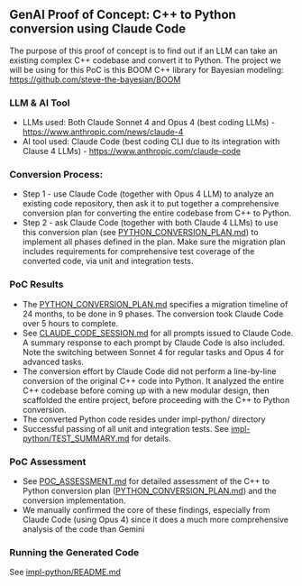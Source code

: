 ## GenAI Proof of Concept: C++ to Python conversion using Claude Code
The purpose of this proof of concept is to find out if an LLM can take an existing complex  C++ codebase and convert it to Python. The project we will be using for this PoC is this BOOM C++ library for Bayesian modeling: https://github.com/steve-the-bayesian/BOOM

### LLM & AI Tool
* LLMs used: Both Claude Sonnet 4 and Opus 4 (best coding LLMs) - https://www.anthropic.com/news/claude-4
* AI tool used: Claude Code (best coding CLI due to its integration with Clause 4 LLMs) - https://www.anthropic.com/claude-code

### Conversion Process: 
* Step 1 - use Claude Code (together with Opus 4 LLM) to analyze an existing code repository, then ask it to put together a comprehensive conversion plan for converting the entire codebase from C++ to Python. 
* Step 2 - ask Claude Code (together with both Claude 4 LLMs) to use this conversion plan (see [PYTHON_CONVERSION_PLAN.md](PYTHON_CONVERSION_PLAN.md)) to implement all phases defined in the plan. Make sure the migration plan includes requirements for comprehensive test coverage of the converted code, via unit and integration tests.

### PoC Results
* The [PYTHON_CONVERSION_PLAN.md](PYTHON_CONVERSION_PLAN.md) specifies a migration timeline of 24 months, to be done in 9 phases. The conversion took Claude Code over 5 hours to complete. 
* See [CLAUDE_CODE_SESSION.md](CLAUDE_CODE_SESSION.md) for all prompts issued to Claude Code. A summary response to each prompt by Claude Code is also included. Note the switching between Sonnet 4 for regular tasks and Opus 4 for advanced tasks.
* The conversion effort by Claude Code did not perform a line-by-line conversion of the original C++ code into Python. It analyzed the entire C++ codebase before coming up with a new modular design, then scaffolded the entire project, before proceeding with the C++ to Python conversion.
* The converted Python code resides under impl-python/ directory
* Successful passing of all unit and integration tests. See [impl-python/TEST_SUMMARY.md](impl-python/TEST_SUMMARY.md) for details.

### PoC Assessment
* See [POC_ASSESSMENT.md](POC_ASSESSMENT.md) for detailed assessment of the C++ to Python conversion plan ([PYTHON_CONVERSION_PLAN.md](PYTHON_CONVERSION_PLAN.md)) and the conversion implementation.
* We manually confirmed the core of these findings, especially from Claude Code (using Opus 4) since it does a much more comprehensive analysis of the code than Gemini

### Running the Generated Code
See [impl-python/README.md](impl-python/README.md)
